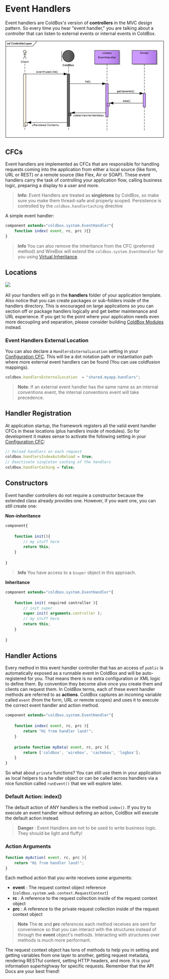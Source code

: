 # Event Handlers

Event handlers are ColdBox's version of **controllers** in the MVC design pattern. So every time you hear "event handler," you are talking about a controller that can listen to external events or internal events in ColdBox.

![](/full/images/ControllerLayer.jpg)

## CFCs

Event handlers are implemented as CFCs that are responsible for handling requests coming into the application from either a local source \(like form, URL or REST\) or a remote source \(like Flex, Air or SOAP\). These event handlers carry the task of controlling your application flow, calling business logic, preparing a display to a user and more.

> **Info:** Event Handlers are treated as **singletons** by ColdBox, so make sure you make them thread-safe and properly scoped. Persistence is controlled by the `coldbox.handlerCaching` directive

A simple event handler:

```javascript
component extends="coldbox.system.EventHandler"{
    function index( event, rc, prc ){}
}
```

> **Info** You can also remove the inheritance from the CFC \(preferred method\) and WireBox will extend the `coldbox.system.EventHandler` for you using [Virtual Inheritance](https://wirebox.ortusbooks.com/content/virtual_inheritance/).

## Locations

![](https://github.com/ortus/coldbox-platform-documentation/tree/24d3f3d16693b36ca41bf5ce0329c6ff33316ef0/images/ApplicationTemplate.png)

All your handlers will go in the **handlers** folder of your application template. Also notice that you can create packages or sub-folders inside of the handlers directory. This is encouraged on large applications so you can section off or package handlers logically and get better maintenance and URL experience. If you get to the point where your application needs even more decoupling and separation, please consider building [ColdBox Modules](../../hmvc/modules/) instead.

### Event Handlers External Location

You can also declare a `HandlersExternalLocation` setting in your [Configuration CFC](https://github.com/ortus/coldbox-platform-documentation/tree/24d3f3d16693b36ca41bf5ce0329c6ff33316ef0/full/event_handlers/configuration/configuration_directives/coldbox.md). This will be a dot notation path or instantiation path where more external event handlers can be found \(You can use coldfusion mappings\).

```javascript
coldbox.handlersExternalLocation  = "shared.myapp.handlers";
```

> **Note**: If an external event handler has the same name as an internal conventions event, the internal conventions event will take precedence.

## Handler Registration

At application startup, the framework registers all the valid event handler CFCs in these locations \(plus handlers inside of modules\). So for development it makes sense to activate the following setting in your [Configuration CFC](https://github.com/ortus/coldbox-platform-documentation/tree/24d3f3d16693b36ca41bf5ce0329c6ff33316ef0/full/event_handlers/configuration/configuration_directives/coldbox.md):

```javascript
// Reload handlers on each request
coldbox.handlersIndexAutoReload = true;
// Deactivate singleton caching of the handlers
coldbox.handlerCaching = false;
```



## Constructors

Event handler controllers do not require a constructor because the extended class already provides one. However, if you want one, you can still create one:

**Non-inheritance**

```javascript
component{

    function init(){
        // my stuff here
        return this;
    }

}
```

> **Info** You have access to a `$super` object in this approach.

**Inheritance**

```javascript
component extends="coldbox.system.EventHandler"{

    function init( required controller ){
        // init super
        super.init( arguments.controller );
        // my stuff here
        return this;
    }

}
```

## Handler Actions

Every method in this event handler controller that has an access of `public` is automatically exposed as a runnable event in ColdBox and will be auto-registered for you. That means there is no extra configuration or XML logic to define them. By convention they become alive once you create them and clients can request them. In ColdBox terms, each of these event handler methods are referred to as **actions**. ColdBox captures an incoming variable called `event` \(from the form, URL or remote scopes\) and uses it to execute the correct event handler and action method.

```javascript
component extends="coldbox.system.EventHandler"{

    function index( event, rc, prc ){
        return "Hi from handler land!";
    }

    private function myData( event, rc, prc ){
        return ['coldbox', 'wirebox', 'cachebox', 'logbox'];
    }
}
```

So what about `private` functions? You can still use them in your application as local helpers to a handler object or can be called across handlers via a nice function called `runEvent()` that we will explore later.

### Default Action: index\(\)

The default action of ANY handlers is the method `index()`. If you try to execute an event handler without defining an action, ColdBox will execute the default action instead.

> **Danger** : Event Handlers are not to be used to write business logic. They should be light and fluffy!

### Action Arguments

```javascript
function myAction( event, rc, prc ){
    return "Hi from handler land!";
}
```

Each method action that you write receives some arguments:

* **event** : The request context object reference \(`coldbox.system.web.context.RequestContext`\)
* **rc** : A reference to the request collection inside of the request context object
* **prc** : A reference to the private request collection inside of the request context object

> **Note** The **rc** and **prc** references each method receives are sent for convenience so that you can interact with the structures instead of through the **event** object's methods. Interacting with structures over methods is much more performant.

The request context object has tons of methods to help you in setting and getting variables from one layer to another, getting request metadata, rendering RESTful content, setting HTTP headers, and more. It is your information superhighway for specific requests. Remember that the API Docs are your best friend!

